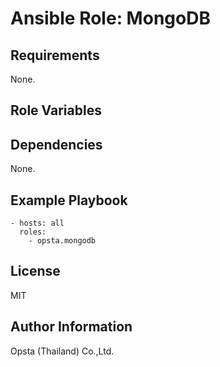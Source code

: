 # Ansible Role: MongoDB



## Requirements

None.

## Role Variables



## Dependencies

None.

## Example Playbook

    - hosts: all
      roles:
        - opsta.mongodb


## License

MIT

## Author Information

Opsta (Thailand) Co.,Ltd.
